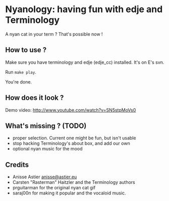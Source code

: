 Nyanology: having fun with edje and Terminology
==========

A nyan cat in your term ? That's possible now !


How to use ?
--------

Make sure you have terminology and edje (edje_cc) installed. It's on E's svn.

Run `make play`.

You're done.


How does it look ?
--------

Demo video: http://www.youtube.com/watch?v=SN5stpMoVs0



What's missing ? (TODO)
--------
 - proper selection. Current one might be fun, but isn't usable
 - stop hacking Terminology's about box, and add our own
 - optional nyan music for the mood


Credits
--------
 - Anisse Astier <anisse@astier.eu>
 - Carsten "Rasterman" Haitzler and the Terminology authors
 - prguitarman for the original nyan cat gif
 - saraj00n for making it popular and the vocaloid music.
